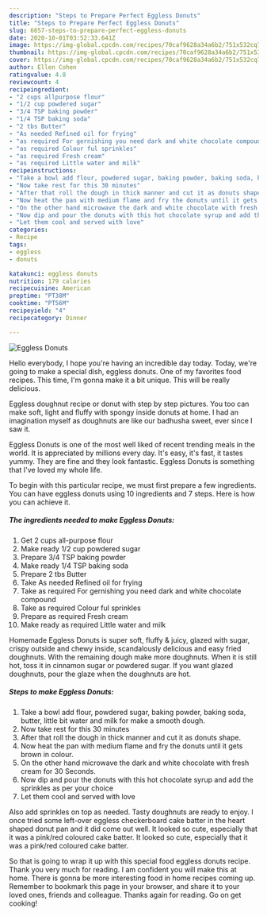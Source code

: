 ```yaml
---
description: "Steps to Prepare Perfect Eggless Donuts"
title: "Steps to Prepare Perfect Eggless Donuts"
slug: 6657-steps-to-prepare-perfect-eggless-donuts
date: 2020-10-01T03:52:33.641Z
image: https://img-global.cpcdn.com/recipes/70caf9628a34a6b2/751x532cq70/eggless-donuts-recipe-main-photo.jpg
thumbnail: https://img-global.cpcdn.com/recipes/70caf9628a34a6b2/751x532cq70/eggless-donuts-recipe-main-photo.jpg
cover: https://img-global.cpcdn.com/recipes/70caf9628a34a6b2/751x532cq70/eggless-donuts-recipe-main-photo.jpg
author: Ellen Cohen
ratingvalue: 4.8
reviewcount: 4
recipeingredient:
- "2 cups allpurpose flour"
- "1/2 cup powdered sugar"
- "3/4 TSP baking powder"
- "1/4 TSP baking soda"
- "2 tbs Butter"
- "As needed Refined oil for frying"
- "as required For gernishing you need dark and white chocolate compound"
- "as required Colour ful sprinkles"
- "as required Fresh cream"
- "as required Little water and milk"
recipeinstructions:
- "Take a bowl add flour, powdered sugar, baking powder, baking soda, butter, little bit water and milk for make a smooth dough."
- "Now take rest for this 30 minutes"
- "After that roll the dough in thick manner and cut it as donuts shape."
- "Now heat the pan with medium flame and fry the donuts until it gets brown in colour."
- "On the other hand microwave the dark and white chocolate with fresh cream for 30 Seconds."
- "Now dip and pour the donuts with this hot chocolate syrup and add the sprinkles as per your choice"
- "Let them cool and served with love"
categories:
- Recipe
tags:
- eggless
- donuts

katakunci: eggless donuts 
nutrition: 179 calories
recipecuisine: American
preptime: "PT38M"
cooktime: "PT56M"
recipeyield: "4"
recipecategory: Dinner

---
```



![Eggless Donuts](https://img-global.cpcdn.com/recipes/70caf9628a34a6b2/751x532cq70/eggless-donuts-recipe-main-photo.jpg)

Hello everybody, I hope you're having an incredible day today. Today, we're going to make a special dish, eggless donuts. One of my favorites food recipes. This time, I'm gonna make it a bit unique. This will be really delicious.

Eggless doughnut recipe or donut with step by step pictures. You too can make soft, light and fluffy with spongy inside donuts at home. I had an imagination myself as doughnuts are like our badhusha sweet, ever since I saw it.

Eggless Donuts is one of the most well liked of recent trending meals in the world. It is appreciated by millions every day. It's easy, it's fast, it tastes yummy. They are fine and they look fantastic. Eggless Donuts is something that I've loved my whole life.


To begin with this particular recipe, we must first prepare a few ingredients. You can have eggless donuts using 10 ingredients and 7 steps. Here is how you can achieve it.

<!--inarticleads1-->

##### The ingredients needed to make Eggless Donuts:

1. Get 2 cups all-purpose flour
1. Make ready 1/2 cup powdered sugar
1. Prepare 3/4 TSP baking powder
1. Make ready 1/4 TSP baking soda
1. Prepare 2 tbs Butter
1. Take As needed Refined oil for frying
1. Take as required For gernishing you need dark and white chocolate compound
1. Take as required Colour ful sprinkles
1. Prepare as required Fresh cream
1. Make ready as required Little water and milk


Homemade Eggless Donuts is super soft, fluffy &amp; juicy, glazed with sugar, crispy outside and chewy inside, scandalously delicious and easy fried doughnuts. With the remaining dough make more doughnuts. When it is still hot, toss it in cinnamon sugar or powdered sugar. If you want glazed doughnuts, pour the glaze when the doughnuts are hot. 

<!--inarticleads2-->

##### Steps to make Eggless Donuts:

1. Take a bowl add flour, powdered sugar, baking powder, baking soda, butter, little bit water and milk for make a smooth dough.
1. Now take rest for this 30 minutes
1. After that roll the dough in thick manner and cut it as donuts shape.
1. Now heat the pan with medium flame and fry the donuts until it gets brown in colour.
1. On the other hand microwave the dark and white chocolate with fresh cream for 30 Seconds.
1. Now dip and pour the donuts with this hot chocolate syrup and add the sprinkles as per your choice
1. Let them cool and served with love


Also add sprinkles on top as needed. Tasty doughnuts are ready to enjoy. I once tried some left-over eggless checkerboard cake batter in the heart shaped donut pan and it did come out well. It looked so cute, especially that it was a pink/red coloured cake batter. It looked so cute, especially that it was a pink/red coloured cake batter. 

So that is going to wrap it up with this special food eggless donuts recipe. Thank you very much for reading. I am confident you will make this at home. There is gonna be more interesting food in home recipes coming up. Remember to bookmark this page in your browser, and share it to your loved ones, friends and colleague. Thanks again for reading. Go on get cooking!
